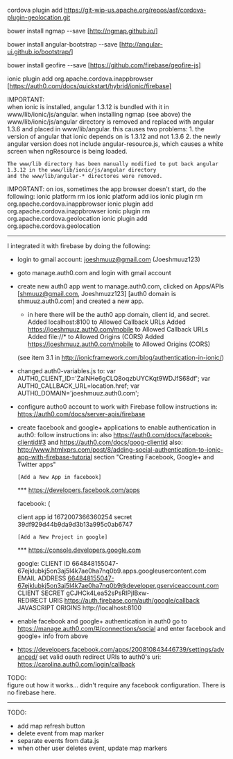 cordova plugin add https://git-wip-us.apache.org/repos/asf/cordova-plugin-geolocation.git

bower install ngmap --save                [http://ngmap.github.io/]

bower install angular-bootstrap  --save   [http://angular-ui.github.io/bootstrap/]

bower install geofire --save              [https://github.com/firebase/geofire-js]

ionic plugin add org.apache.cordova.inappbrowser  [https://auth0.com/docs/quickstart/hybrid/ionic/firebase]


IMPORTANT:  
    when ionic is installed,  angular 1.3.12 is bundled with it in www/lib/ionic/js/angular.
    when installing ngmap (see above)  the www/lib/ionic/js/angular directory is removed and replaced with
    angular 1.3.6 and placed in www/lib/angular.
    this causes two problems:
    1. the version of angular that ionic depends on is 1.3.12 and not 1.3.6
    2. the newly angular version does not include angular-resource.js, which causes a white screen when ngResource is
       being loaded.

    The www/lib directory has been manually modified to put back angular 1.3.12 in the www/lib/ionic/js/angular directory
    and the www/lib/angular-* directores were removed.

IMPORTANT:
on ios, sometimes the app browser doesn't start, do the following:
ionic platform rm ios
ionic platform add ios
ionic plugin rm org.apache.cordova.inappbrowser
ionic plugin add org.apache.cordova.inappbrowser
ionic plugin rm org.apache.cordova.geolocation
ionic plugin add org.apache.cordova.geolocation


**********************************************************************************************************
I integrated it with firebase by doing the following:

* login to gmail account: joeshmuuz@gmail.com (Joeshmuuz123)
* goto manage.auth0.com and login with gmail account

* create new auth0 app
  went to manage.auth0.com, clicked on Apps/APIs
  [shmuuz@gmail.com, Joeshmuzz123]
  [auth0 domain is shmuuz.auth0.com]
  and created a new app.
  * in here there will be the auth0 app domain, client id, and secret.
  Added localhost:8100 to Allowed Callback URLs
  Added https://joeshmuuz.auth0.com/mobile to Allowed Callback URLs
  Added file://* to Allowed Origins (CORS)
  Added https://joeshmuuz.auth0.com/mobile to Allowed Origins (CORS)

  (see item 3.1 in http://ionicframework.com/blog/authentication-in-ionic/)

* changed auth0-variables.js to:
	var AUTH0_CLIENT_ID='ZaINHe6gCLQ8oqzbUYCKqt9WDJfS68df';
	var AUTH0_CALLBACK_URL=location.href;
	var AUTH0_DOMAIN='joeshmuuz.auth0.com';

* configure autho0 account to work with Firebase
  follow instructions in:
     https://auth0.com/docs/server-apis/firebase

* create facebook and google+ applications to enable authentication
  in auth0:
  follow instructions in:
     also https://auth0.com/docs/facebook-clientid#3
     and  https://auth0.com/docs/goog-clientid
     also:
     http://www.htmlxprs.com/post/8/adding-social-authentication-to-ionic-app-with-firebase-tutorial
     section "Creating Facebook, Google+ and Twitter apps"

      [Add a New App in facebook]
  *** https://developers.facebook.com/apps

	facebook: (
    <script>
    window.fbAsyncInit = function() {
      FB.init({
        appId      : '1672007366360254',
        xfbml      : true,
        version    : 'v2.2'
      });
    };

    (function(d, s, id){
       var js, fjs = d.getElementsByTagName(s)[0];
       if (d.getElementById(id)) {return;}
       js = d.createElement(s); js.id = id;
       js.src = "//connect.facebook.net/en_US/sdk.js";
       fjs.parentNode.insertBefore(js, fjs);
     }(document, 'script', 'facebook-jssdk'));
  </script>



	client app id 1672007366360254
	secret 39df929d44b9da9d3b13a995c0ab6747

      [Add a New Project in google]
   *** https://console.developers.google.com

	google:
  CLIENT ID 664848155047-67ejklubkj5on3aj5l4k7ae0ha7nq0b9.apps.googleusercontent.com
  EMAIL ADDRESS  664848155047-67ejklubkj5on3aj5l4k7ae0ha7nq0b9@developer.gserviceaccount.com  
  CLIENT SECRET  gCJHCk4Lea52sPsRIPjIBxw-  
  REDIRECT URIS  https://auth.firebase.com/auth/google/callback
 JAVASCRIPT ORIGINS http://localhost:8100

* enable facebook and google+ authentication in auth0
  go to https://manage.auth0.com/#/connections/social
  and enter facebook and google+ info from above

* https://developers.facebook.com/apps/200810843446739/settings/advanced/
  set valid oauth redirect URIs
  to auth0's uri: https://carolina.auth0.com/login/callback


TODO:  
figure out how it works... didn't require any facebook configuration.
There is no firebase here.
***************************************

TODO:
- add map refresh button
- delete event from map marker
- separate events from data.js
- when other user deletes event, update map markers
